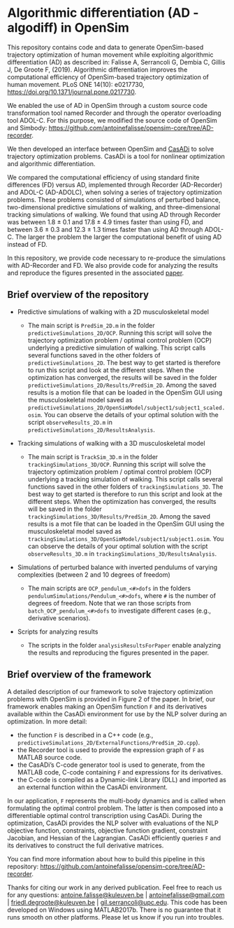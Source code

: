 Algorithmic differentiation (AD - algodiff) in OpenSim
======================================================

This repository contains code and data to generate OpenSim-based trajectory optimization of human movement while exploiting algorithmic differentiation (AD) as described in: Falisse A, Serrancoli G, Dembia C, Gillis J, De Groote F, (2019). Algorithmic differentiation improves the computational efficiency of OpenSim-based trajectory optimization of human movement. PLoS ONE 14(10): e0217730, https://doi.org/10.1371/journal.pone.0217730.


We enabled the use of AD in OpenSim through a custom source code transformation tool named Recorder and through the operator overloading tool ADOL-C. For this purpose, we modified the source code of OpenSim and Simbody: https://github.com/antoinefalisse/opensim-core/tree/AD-recorder.

We then developed an interface between OpenSim and [CasADi](https://web.casadi.org/) to solve trajectory optimization problems. CasADi is a tool for nonlinear optimization and algorithmic differentiation. 

We compared the computational efficiency of using standard finite differences (FD) versus AD, implemented through Recorder (AD-Recorder) and ADOL-C (AD-ADOLC), when solving a series of trajectory optimization problems. These problems consisted of simulations of perturbed balance, two-dimensional predictive simulations of walking, and three-dimensional tracking simulations of walking. We found that using AD through Recorder was between 1.8 ± 0.1 and 17.8 ± 4.9 times faster than using FD, and between 3.6 ± 0.3 and 12.3 ± 1.3 times faster than using AD through ADOL-C. The larger the problem the larger the computational benefit of using AD instead of FD.

In this repository, we provide code necessary to re-produce the simulations with AD-Recorder and FD. We also provide code for analyzing the results and reproduce the figures presented in the associated [paper](https://doi.org/10.1371/journal.pone.0217730).

Brief overview of the repository
--------------------------------

* Predictive simulations of walking with a 2D musculoskeletal model
    * The main script is `PredSim_2D.m` in the folder `predictiveSimulations_2D/OCP`. Running this script will solve the trajectory optimization problem / optimal control problem (OCP) underlying a predictive simulation of walking. This script calls several functions saved in the other folders of `predictiveSimulations_2D`. The best way to get started is therefore to run this script and look at the different steps. When the optimization has converged, the results will be saved in the folder `predictiveSimulations_2D/Results/PredSim_2D`. Among the saved results is a motion file that can be loaded in the OpenSim GUI using the musculoskeletal model saved as `predictiveSimulations_2D/OpenSimModel/subject1/subject1_scaled.osim`. You can observe the details of your optimal solution with the script `observeResults_2D.m` in `predictiveSimulations_2D/ResultsAnalysis`.
    
* Tracking simulations of walking with a 3D musculoskeletal model
    * The main script is `TrackSim_3D.m` in the folder `trackingSimulations_3D/OCP`. Running this script will solve the trajectory optimization problem / optimal control problem (OCP) underlying a tracking simulation of walking. This script calls several functions saved in the other folders of `trackingSimulations_3D`. The best way to get started is therefore to run this script and look at the different steps. When the optimization has converged, the results will be saved in the folder `trackingSimulations_3D/Results/PredSim_2D`. Among the saved results is a mot file that can be loaded in the OpenSim GUI using the musculoskeletal model saved as `trackingSimulations_3D/OpenSimModel/subject1/subject1.osim`. You can observe the details of your optimal solution with the script `observeResults_3D.m` in `trackingSimulations_3D/ResultsAnalysis`.
    
* Simulations of perturbed balance with inverted pendulums of varying complexities (between 2 and 10 degrees of freedom)
    * The main scripts are `OCP_pendulum_<#>dofs` in the folders `pendulumSimulations/Pendulum_<#>dofs`, where `#` is the number of degrees of freedom. Note that we ran those scripts from `batch_OCP_pendulum_<#>dofs` to investigate different cases (e.g., derivative scenarios).
    
* Scripts for analyzing results
    * The scripts in the folder `analysisResultsForPaper` enable analyzing the results and reproducing the figures presented in the paper.
    
Brief overview of the framework
--------------------------------

A detailed description of our framework to solve trajectory optimization problems with OpenSim is provided in Figure 2 of the paper. In brief, our framework enables making an OpenSim function `F` and its derivatives available within the CasADi environment for use by the NLP solver during an optimization. In more detail:
* the function `F` is described in a C++ code (e.g., `predictiveSimulations_2D/ExternalFunctions/PredSim_2D.cpp`). 
* the Recorder tool is used to provide the expression graph of `F` as MATLAB source code.
* the CasADi’s C-code generator tool is used to generate, from the MATLAB code, C-code containing `F` and expressions for its derivatives.
* the C-code is compiled as a Dynamic-link Library (DLL) and imported as an external function within the CasADi environment. 

In our application, `F` represents the multi-body dynamics and is called when formulating the optimal control problem. The latter is then composed into a differentiable optimal control transcription using CasADi. During the optimization, CasADi provides the NLP solver with evaluations of the NLP objective function, constraints, objective function gradient, constraint Jacobian, and Hessian of the Lagrangian. CasADi efficiently queries `F` and its derivatives to construct the full derivative matrices.

You can find more information about how to build this pipeline in this repository: https://github.com/antoinefalisse/opensim-core/tree/AD-recorder.
    
Thanks for citing our work in any derived publication. Feel free to reach us for any questions: antoine.falisse@kuleuven.be | antoinefalisse@gmail.com | friedl.degroote@kuleuven.be | gil.serrancoli@upc.edu. This code has been developed on Windows using MATLAB2017b. There is no guarantee that it runs smooth on other platforms. Please let us know if you run into troubles.
